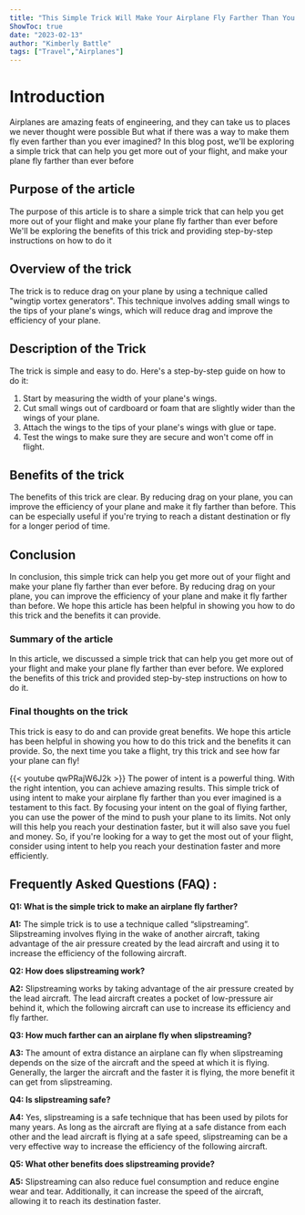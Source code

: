 ```yaml
---
title: "This Simple Trick Will Make Your Airplane Fly Farther Than You Ever Imagined!"
ShowToc: true 
date: "2023-02-13"
author: "Kimberly Battle" 
tags: ["Travel","Airplanes"]
---
```

# Introduction
Airplanes are amazing feats of engineering, and they can take us to places we never thought were possible But what if there was a way to make them fly even farther than you ever imagined? In this blog post, we'll be exploring a simple trick that can help you get more out of your flight, and make your plane fly farther than ever before 

## Purpose of the article
The purpose of this article is to share a simple trick that can help you get more out of your flight and make your plane fly farther than ever before We'll be exploring the benefits of this trick and providing step-by-step instructions on how to do it 

## Overview of the trick
The trick is to reduce drag on your plane by using a technique called "wingtip vortex generators". This technique involves adding small wings to the tips of your plane's wings, which will reduce drag and improve the efficiency of your plane. 

## Description of the Trick
The trick is simple and easy to do. Here's a step-by-step guide on how to do it: 

1. Start by measuring the width of your plane's wings. 
2. Cut small wings out of cardboard or foam that are slightly wider than the wings of your plane. 
3. Attach the wings to the tips of your plane's wings with glue or tape. 
4. Test the wings to make sure they are secure and won't come off in flight. 

## Benefits of the trick
The benefits of this trick are clear. By reducing drag on your plane, you can improve the efficiency of your plane and make it fly farther than before. This can be especially useful if you're trying to reach a distant destination or fly for a longer period of time. 

## Conclusion
In conclusion, this simple trick can help you get more out of your flight and make your plane fly farther than ever before. By reducing drag on your plane, you can improve the efficiency of your plane and make it fly farther than before. We hope this article has been helpful in showing you how to do this trick and the benefits it can provide. 

### Summary of the article
In this article, we discussed a simple trick that can help you get more out of your flight and make your plane fly farther than ever before. We explored the benefits of this trick and provided step-by-step instructions on how to do it. 

### Final thoughts on the trick
This trick is easy to do and can provide great benefits. We hope this article has been helpful in showing you how to do this trick and the benefits it can provide. So, the next time you take a flight, try this trick and see how far your plane can fly!

{{< youtube qwPRajW6J2k >}} 
The power of intent is a powerful thing. With the right intention, you can achieve amazing results. This simple trick of using intent to make your airplane fly farther than you ever imagined is a testament to this fact. By focusing your intent on the goal of flying farther, you can use the power of the mind to push your plane to its limits. Not only will this help you reach your destination faster, but it will also save you fuel and money. So, if you're looking for a way to get the most out of your flight, consider using intent to help you reach your destination faster and more efficiently.

## Frequently Asked Questions (FAQ) :
**Q1: What is the simple trick to make an airplane fly farther?**

**A1:** The simple trick is to use a technique called “slipstreaming”. Slipstreaming involves flying in the wake of another aircraft, taking advantage of the air pressure created by the lead aircraft and using it to increase the efficiency of the following aircraft. 

**Q2: How does slipstreaming work?**

**A2:** Slipstreaming works by taking advantage of the air pressure created by the lead aircraft. The lead aircraft creates a pocket of low-pressure air behind it, which the following aircraft can use to increase its efficiency and fly farther. 

**Q3: How much farther can an airplane fly when slipstreaming?**

**A3:** The amount of extra distance an airplane can fly when slipstreaming depends on the size of the aircraft and the speed at which it is flying. Generally, the larger the aircraft and the faster it is flying, the more benefit it can get from slipstreaming. 

**Q4: Is slipstreaming safe?**

**A4:** Yes, slipstreaming is a safe technique that has been used by pilots for many years. As long as the aircraft are flying at a safe distance from each other and the lead aircraft is flying at a safe speed, slipstreaming can be a very effective way to increase the efficiency of the following aircraft. 

**Q5: What other benefits does slipstreaming provide?**

**A5:** Slipstreaming can also reduce fuel consumption and reduce engine wear and tear. Additionally, it can increase the speed of the aircraft, allowing it to reach its destination faster.



